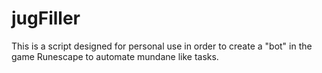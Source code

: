 # jugFiller
This is a script designed for personal use in order to create a "bot" in the game Runescape to automate mundane like tasks.
